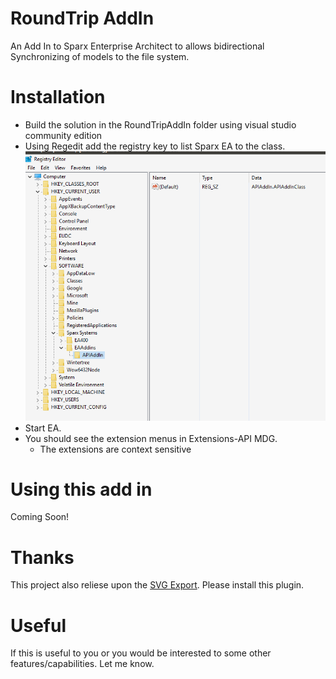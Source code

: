 # RoundTrip AddIn

An Add In to Sparx Enterprise Architect to allows bidirectional Synchronizing of models to the file system.



# Installation

- Build the solution in the RoundTripAddIn folder using visual studio community edition
- Using Regedit add the registry key to list Sparx EA to the class.
![Synchronizing Json files into EA](./images/registry.png)
- Start EA.
- You should see the extension menus in Extensions-API MDG.
  -   The extensions are context sensitive

# Using this add in

Coming Soon!

# Thanks

  This project also reliese upon the [SVG Export](http://community.sparxsystems.com/community-resources/706-svg-diagram-export-add-in).
  Please install this plugin.


# Useful

If this is useful to you or you would be interested to some other features/capabilities. Let me know.
